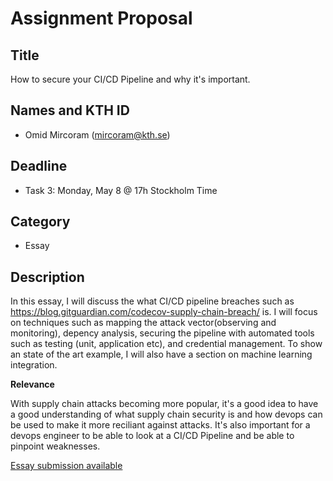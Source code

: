 # Assignment Proposal

## Title

How to secure your CI/CD Pipeline and why it's important. 

## Names and KTH ID

  - Omid Mircoram (mircoram@kth.se)

## Deadline

- Task 3: Monday, May 8 @ 17h Stockholm Time

## Category

- Essay

## Description

In this essay, I will discuss the what CI/CD pipeline breaches such as https://blog.gitguardian.com/codecov-supply-chain-breach/ is. I will focus on techniques such as mapping the attack vector(observing and monitoring), depency analysis, securing the pipeline with automated tools such as testing (unit, application etc), and credential management. To show an state of the art example, I will also have a section on machine learning integration. 


**Relevance**

With supply chain attacks becoming more popular, it's a good idea to have a good understanding of what supply chain security is and how devops can be used to make it more reciliant against attacks. It's also important for a devops engineer to be able to look at a CI/CD Pipeline and be able to pinpoint weaknesses.

[Essay submission available](https://github.com/OmidMircoram/devops-course/blob/essay/contributions/essay/mircoram/Essay-mircoram.pdf)
